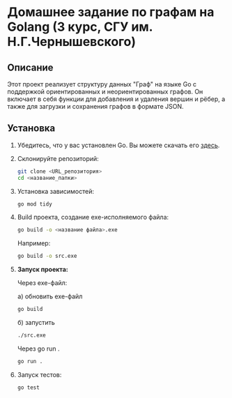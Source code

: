 # Домашнее задание по графам на Golang (3 курс, СГУ им. Н.Г.Чернышевского)

## Описание

Этот проект реализует структуру данных "Граф" на языке Go с поддержкой ориентированных и неориентированных графов. Он включает в себя функции для добавления и удаления вершин и рёбер, а также для загрузки и сохранения графов в формате JSON.

## Установка

1. Убедитесь, что у вас установлен Go. Вы можете скачать его [здесь](https://golang.org/dl/).
2. Склонируйте репозиторий:

   ```bash
   git clone <URL_репозитория>
   cd <название_папки>
   ```
3. Установка зависимостей:

   ```bash
   go mod tidy
   ```

4. Build проекта, создание exe-исполняемого файла:

   ```bash
   go build -o <название файла>.exe
   ```

   Например:

   ```bash
   go build -o src.exe
   ```

5. **Запуск проекта:**

   Через exe-файл:

   а) обновить exe-файл
   ```bash
   go build
   ```
   б) запустить
   ```bash
   ./src.exe
   ```

   Через go run .
   ```bash
   go run .
   ```

6. Запуск тестов:
   ```bash
   go test
   ```

